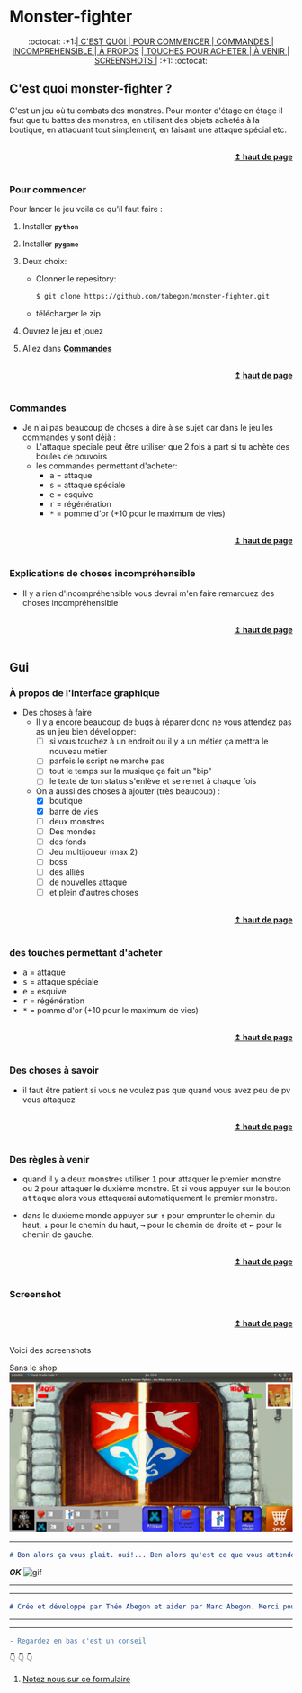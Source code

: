 # Monster-fighter
<div align = "center">
 :octocat: :+1:|<a href="#cest-quoi-monster-fighter-"> C'EST QUOI </a>
 |<a href="#Pour-commencer"> POUR COMMENCER </a>
 |<a href="#Commandes"> COMMANDES </a>
 |<a href="#Explications-de-choses-incompréhensible"> INCOMPREHENSIBLE </a>
 |<a href="#à-propos-de-linterface-graphique
"> À PROPOS</a>
 |<a href="#des-touches-permettant-dacheter"> TOUCHES POUR ACHETER </a>
 |<a href="#Des-règles-à-venir"> À VENIR </a> 
 |<a href="#screenshot"> SCREENSHOTS </a>| :+1: :octocat:
 </div>

## C'est quoi monster-fighter ?
C'est un jeu où tu combats des monstres. Pour monter d'étage en étage il faut que tu battes des monstres, en utilisant des objets achetés à la boutique, en attaquant tout simplement, en faisant une attaque spécial etc.

<br/>
<div align = "right">
    <b> <a href="#----"> ↥ haut de page </a> </b>
</div>
<br/>

### Pour commencer
Pour lancer le jeu voila ce qu'il faut faire :
    
1. Installer __```python```__ 

2. Installer __```pygame```__

3. Deux choix:
    - Clonner le repesitory:
        ```bash
        $ git clone https://github.com/tabegon/monster-fighter.git
        ```

    - télécharger le zip

4. Ouvrez le jeu et jouez

5. Allez dans <b> <a href="#Commandes"> Commandes </a> </b>

<br/>
<div align = "right">
    <b> <a href="#Monster-fighter"> ↥ haut de page </a> </b>
</div>
<br/>

### Commandes
- Je n'ai pas beaucoup de choses à dire à se sujet car dans le jeu les commandes y sont déjà :
    - L'attaque spéciale peut être utiliser que 2 fois à part si tu achète des boules de pouvoirs
    - les commandes permettant d'acheter:
        - <kbd>a</kbd> = attaque
        - <kbd>s</kbd> = attaque spéciale
        - <kbd>e</kbd> = esquive
        - <kbd>r</kbd> = régénération
        - <kbd>*</kbd> = pomme d'or (+10 pour le maximum de vies)

<br/>
<div align = "right">
    <b> <a href="#Monster-fighter"> ↥ haut de page </a> </b>
</div>
<br/>

### Explications de choses incompréhensible
- Il y a rien d'incompréhensible vous devrai m'en faire remarquez des choses incompréhensible

<br/>
<div align = "right">
    <b> <a href="#Monster-fighter"> ↥ haut de page </a> </b>
</div>
<br/>

## Gui

### À propos de l'interface graphique
- Des choses à faire
    - Il y a encore beaucoup de bugs à réparer donc ne vous attendez pas as un jeu bien dévellopper:
        - [ ] si vous touchez à un endroit ou il y a un métier ça mettra le nouveau métier
        - [ ] parfois le script ne marche pas
        - [ ] tout le temps sur la musique ça fait un "bip"
        - [ ] le texte de ton status s'enlève et se remet à chaque fois
    - On a aussi des choses à ajouter (très beaucoup) :
        - [X] boutique
        - [X] barre de vies
        - [ ] deux monstres
        - [ ] Des mondes
        - [ ] des fonds
        - [ ] Jeu multijoueur (max 2)
        - [ ] boss
        - [ ] des alliés
        - [ ] de nouvelles attaque
        - [ ] et plein d'autres choses

<br/>
<div align = "right">
    <b> <a href="#Monster-fighter"> ↥ haut de page </a> </b>
</div>
<br/>

### des touches permettant d'acheter
- <kbd>a</kbd> = attaque
- <kbd>s</kbd> = attaque spéciale
- <kbd>e</kbd> = esquive
- <kbd>r</kbd> = régénération
- <kbd>*</kbd> = pomme d'or (+10 pour le maximum de vies)

<br/>
<div align = "right">
    <b> <a href="#Monster-fighter"> ↥ haut de page </a> </b>
</div>
<br/>

### Des choses à savoir
- il faut être patient si vous ne voulez pas que quand vous avez peu de pv vous attaquez

<br/>
<div align = "right">
    <b> <a href="#Monster-fighter"> ↥ haut de page </a> </b>
</div>
<br/>

### Des règles à venir
- quand il y a deux monstres utiliser <kbd>1</kbd> pour attaquer le premier monstre ou <kbd>2</kbd> pour attaquer le duxième monstre. Et si vous appuyer sur le bouton <kbd>attaque</kbd> alors vous attaquerai automatiquement le premier monstre.

- dans le duxieme monde appuyer sur <kbd>&uarr;</kbd> pour emprunter le chemin du haut, <kbd>&darr;</kbd> pour le chemin du haut, <kbd>&rarr;</kbd> pour le chemin de droite et <kbd>&larr;</kbd> pour le chemin de gauche.

<br/>
<div align = "right">
    <b> <a href="#Monster-fighter"> ↥ haut de page </a> </b>
</div>
<br/>

### Screenshot
<br/>
<div align = "right">
    <b> <a href="#Monster-fighter"> ↥ haut de page </a> </b>
</div>
<br/>

Voici des screenshots


Sans le shop
![monster-fighter](./gui/monster_fighter.png)


***
```markdown
# Bon alors ça vous plait. oui!... Ben alors qu'est ce que vous attendez c'est maintenant. 
```
___OK___
![gif](https://media.giphy.com/media/PgKgO8Ep9XCEtGFmm9/giphy.gif)
***
***
```markdown
# Crée et développé par Théo Abegon et aider par Marc Abegon. Merci pour tous.
```  
***
___
```diff
- Regardez en bas c'est un conseil
```
 :point_down:  :point_down:  :point_down:
1. [Notez nous sur ce formulaire](https://docs.google.com/forms/d/e/1FAIpQLSeynn5Diz35-ni2QIRkqyeO5MBpdLgHGxNeo8ZHCRT2e1bYnw/viewform)

